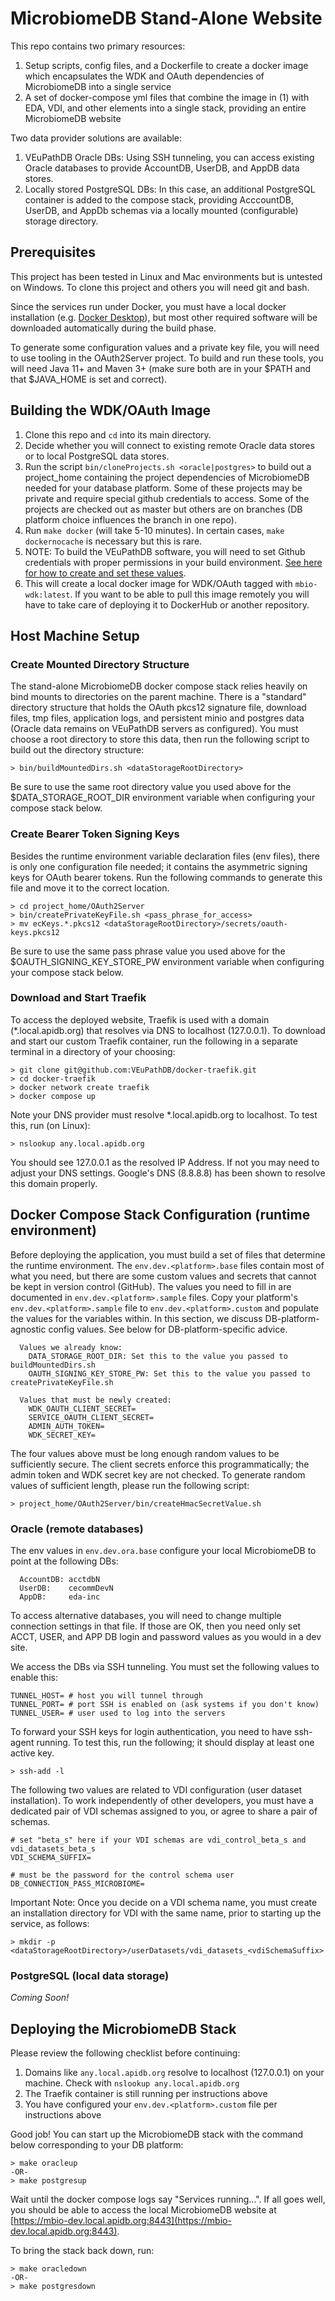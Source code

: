 # MicrobiomeDB Stand-Alone Website #

This repo contains two primary resources:
1. Setup scripts, config files, and a Dockerfile to create a docker image which encapsulates the WDK and OAuth dependencies of MicrobiomeDB into a single service
2. A set of docker-compose yml files that combine the image in (1) with EDA, VDI, and other elements into a single stack, providing an entire MicrobiomeDB website

Two data provider solutions are available:
1. VEuPathDB Oracle DBs: Using SSH tunneling, you can access existing Oracle databases to provide AccountDB, UserDB, and AppDB data stores.
2. Locally stored PostgreSQL DBs: In this case, an additional PostgreSQL container is added to the compose stack, providing AcccountDB, UserDB, and AppDb schemas via a locally mounted (configurable) storage directory.

## Prerequisites ##

This project has been tested in Linux and Mac environments but is untested on Windows.  To clone this project and others you will need git and bash.

Since the services run under Docker, you must have a local docker installation (e.g. [Docker Desktop](https://www.docker.com/products/docker-desktop)), but most other required software will be downloaded automatically during the build phase.

To generate some configuration values and a private key file, you will need to use tooling in the OAuth2Server project.  To build and run these tools, you will need Java 11+ and Maven 3+ (make sure both are in your $PATH and that $JAVA_HOME is set and correct).

## Building the WDK/OAuth Image ##

1. Clone this repo and `cd` into its main directory.
2. Decide whether you will connect to existing remote Oracle data stores or to local PostgreSQL data stores.
3. Run the script `bin/cloneProjects.sh <oracle|postgres>` to build out a project_home containing the project dependencies of MicrobiomeDB needed for your database platform.  Some of these projects may be private and require special github credentials to access.  Some of the projects are checked out as master but others are on branches (DB platform choice influences the branch in one repo).
4. Run `make docker` (will take 5-10 minutes). In certain cases, `make dockernocache` is necessary but this is rare.
5. NOTE: To build the VEuPathDB software, you will need to set Github credentials with proper permissions in your build environment.  [See here for how to create and set these values](https://veupathdb.atlassian.net/wiki/spaces/TECH/pages/47841323/Create+a+Github+user+token).
6. This will create a local docker image for WDK/OAuth tagged with `mbio-wdk:latest`.  If you want to be able to pull this image remotely you will have to take care of deploying it to DockerHub or another repository.

## Host Machine Setup ##

### Create Mounted Directory Structure ###

The stand-alone MicrobiomeDB docker compose stack relies heavily on bind mounts to directories on the parent machine.  There is a "standard" directory structure that holds the OAuth pkcs12 signature file, download files, tmp files, application logs, and persistent minio and postgres data (Oracle data remains on VEuPathDB servers as configured).  You must choose a root directory to store this data, then run the following script to build out the directory structure:

```
> bin/buildMountedDirs.sh <dataStorageRootDirectory>
```

Be sure to use the same root directory value you used above for the $DATA_STORAGE_ROOT_DIR environment variable when configuring your compose stack below.

### Create Bearer Token Signing Keys ###

Besides the runtime environment variable declaration files (env files), there is only one configuration file needed; it contains the asymmetric signing keys for OAuth bearer tokens.  Run the following commands to generate this file and move it to the correct location.

```
> cd project_home/OAuth2Server
> bin/createPrivateKeyFile.sh <pass_phrase_for_access>
> mv ecKeys.*.pkcs12 <dataStorageRootDirectory>/secrets/oauth-keys.pkcs12
```

Be sure to use the same pass phrase value you used above for the $OAUTH_SIGNING_KEY_STORE_PW environment variable when configuring your compose stack below.

### Download and Start Traefik ###

To access the deployed website, Traefik is used with a domain (*.local.apidb.org) that resolves via DNS to localhost (127.0.0.1).  To download and start our custom Traefik container, run the following in a separate terminal in a directory of your choosing:

```
> git clone git@github.com:VEuPathDB/docker-traefik.git
> cd docker-traefik
> docker network create traefik
> docker compose up
```

Note your DNS provider must resolve *.local.apidb.org to localhost.  To test this, run (on Linux):

```
> nslookup any.local.apidb.org
```

You should see 127.0.0.1 as the resolved IP Address.  If not you may need to adjust your DNS settings.  Google's DNS (8.8.8.8) has been shown to resolve this domain properly.

## Docker Compose Stack Configuration (runtime environment) ##

Before deploying the application, you must build a set of files that determine the runtime environment.  The `env.dev.<platform>.base` files contain most of what you need, but there are some custom values and secrets that cannot be kept in version control (GitHub).  The values you need to fill in are documented in `env.dev.<platform>.sample` files.  Copy your platform's `env.dev.<platform>.sample` file to `env.dev.<platform>.custom` and populate the values for the variables within.  In this section, we discuss DB-platform-agnostic config values.  See below for DB-platform-specific advice.

```
  Values we already know:
    DATA_STORAGE_ROOT_DIR: Set this to the value you passed to buildMountedDirs.sh
    OAUTH_SIGNING_KEY_STORE_PW: Set this to the value you passed to createPrivateKeyFile.sh

  Values that must be newly created:
    WDK_OAUTH_CLIENT_SECRET=
    SERVICE_OAUTH_CLIENT_SECRET=
    ADMIN_AUTH_TOKEN=
    WDK_SECRET_KEY=
```

The four values above must be long enough random values to be sufficiently secure.  The client secrets enforce this programmatically; the admin token and WDK secret key are not checked.  To generate random values of sufficient length, please run the following script:

```
> project_home/OAuth2Server/bin/createHmacSecretValue.sh
```

### Oracle (remote databases)

The env values in `env.dev.ora.base` configure your local MicrobiomeDB to point at the following DBs:

```
  AccountDB: acctdbN
  UserDB:    cecommDevN
  AppDB:     eda-inc
```

To access alternative databases, you will need to change multiple connection settings in that file.  If those are OK, then you need only set ACCT, USER, and APP DB login and password values as you would in a dev site.

We access the DBs via SSH tunneling.  You must set the following values to enable this:

```
TUNNEL_HOST= # host you will tunnel through
TUNNEL_PORT= # port SSH is enabled on (ask systems if you don't know)
TUNNEL_USER= # user used to log into the servers
```

To forward your SSH keys for login authentication, you need to have ssh-agent running.  To test this, run the following; it should display at least one active key.

```
> ssh-add -l
```

The following two values are related to VDI configuration (user dataset installation).  To work independently of other developers, you must have a dedicated pair of VDI schemas assigned to you, or agree to share a pair of schemas.

```
# set "beta_s" here if your VDI schemas are vdi_control_beta_s and vdi_datasets_beta_s
VDI_SCHEMA_SUFFIX=

# must be the password for the control schema user
DB_CONNECTION_PASS_MICROBIOME=
```

Important Note: Once you decide on a VDI schema name, you must create an installation directory for VDI with the same name, prior to starting up the service, as follows:

```
> mkdir -p <dataStorageRootDirectory>/userDatasets/vdi_datasets_<vdiSchemaSuffix>
```

### PostgreSQL (local data storage)

*Coming Soon!*

## Deploying the MicrobiomeDB Stack

Please review the following checklist before continuing:
1. Domains like `any.local.apidb.org` resolve to localhost (127.0.0.1) on your machine.  Check with `nslookup any.local.apidb.org`
2. The Traefik container is still running per instructions above
3. You have configured your `env.dev.<platform>.custom` file per instructions above

Good job!  You can start up the MicrobiomeDB stack with the command below corresponding to your DB platform:

```
> make oracleup
-OR-
> make postgresup
```

Wait until the docker compose logs say "Services running...".  If all goes well, you should be able to access the local MicrobiomeDB website at [https://mbio-dev.local.apidb.org:8443](https://mbio-dev.local.apidb.org:8443).

To bring the stack back down, run:

```
> make oracledown
-OR-
> make postgresdown
```



